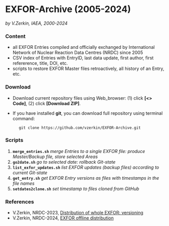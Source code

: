 # EXFOR-Archive (2005-2024)
_by V.Zerkin, IAEA, 2000-2024_

### Content
- all EXFOR Entries compiled and officially exchanged by International Network of Nuclear Reaction Data Centres (NRDC) since 2005
- CSV index of Entries with EntryID, last data update, first author, first refererence, title, DOI, etc.
- scripts to restore EXFOR Master files retroactively, all history of an Entry, etc.


### Download

- Download current repository files using Web_browser: (1) click **[<> Code]**, (2) click **[Download ZIP]**.

- If you have installed **git**, you can download full repository using terminal command:
```
      git clone https://github.com/vzerkin/EXFOR-Archive.git
```

### Scripts
1. **`merge_entries.sh`** _merge Entries to a single EXFOR file: produce Master/Backup file, store selected Areas_
2. **`go2date.sh`** _go to selected date: rollback Git-state_
3. **`list_exfor_updates.sh`** _list EXFOR updates (backup files) according to current Git-state_
4. **`get_entry.sh`** _get EXFOR Entry versions as files with timestamps in the file names_
5. **`setdates2clone.sh`** _set timestamp to files cloned from GitHub_


### References
- V.Zerkin, NRDC-2023, [Distribution of whole EXFOR: versioning](https://www-nds.iaea.org/nrdc/nrdc_2023/present/zerkin2.pdf#page=7)
- V.Zerkin, NRDC-2024, [EXFOR offline distribution](https://nds.iaea.org/nrdc/nrdc_2024/present/zerkin2.pdf)

